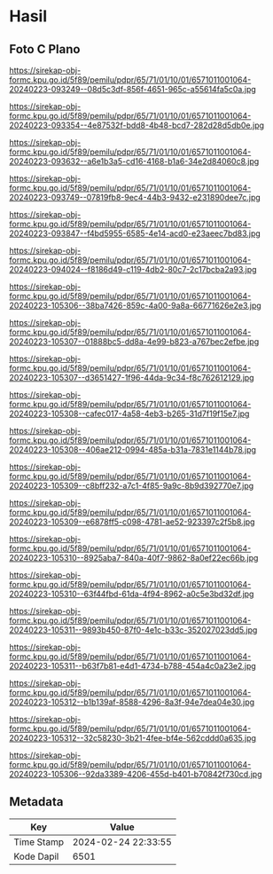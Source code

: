 # Hasil

## Foto C Plano

https://sirekap-obj-formc.kpu.go.id/5f89/pemilu/pdpr/65/71/01/10/01/6571011001064-20240223-093249--08d5c3df-856f-4651-965c-a55614fa5c0a.jpg

https://sirekap-obj-formc.kpu.go.id/5f89/pemilu/pdpr/65/71/01/10/01/6571011001064-20240223-093354--4e87532f-bdd8-4b48-bcd7-282d28d5db0e.jpg

https://sirekap-obj-formc.kpu.go.id/5f89/pemilu/pdpr/65/71/01/10/01/6571011001064-20240223-093632--a6e1b3a5-cd16-4168-b1a6-34e2d84060c8.jpg

https://sirekap-obj-formc.kpu.go.id/5f89/pemilu/pdpr/65/71/01/10/01/6571011001064-20240223-093749--07819fb8-9ec4-44b3-9432-e231890dee7c.jpg

https://sirekap-obj-formc.kpu.go.id/5f89/pemilu/pdpr/65/71/01/10/01/6571011001064-20240223-093847--f4bd5955-6585-4e14-acd0-e23aeec7bd83.jpg

https://sirekap-obj-formc.kpu.go.id/5f89/pemilu/pdpr/65/71/01/10/01/6571011001064-20240223-094024--f8186d49-c119-4db2-80c7-2c17bcba2a93.jpg

https://sirekap-obj-formc.kpu.go.id/5f89/pemilu/pdpr/65/71/01/10/01/6571011001064-20240223-105306--38ba7426-859c-4a00-9a8a-66771626e2e3.jpg

https://sirekap-obj-formc.kpu.go.id/5f89/pemilu/pdpr/65/71/01/10/01/6571011001064-20240223-105307--01888bc5-dd8a-4e99-b823-a767bec2efbe.jpg

https://sirekap-obj-formc.kpu.go.id/5f89/pemilu/pdpr/65/71/01/10/01/6571011001064-20240223-105307--d3651427-1f96-44da-9c34-f8c762612129.jpg

https://sirekap-obj-formc.kpu.go.id/5f89/pemilu/pdpr/65/71/01/10/01/6571011001064-20240223-105308--cafec017-4a58-4eb3-b265-31d7f19f15e7.jpg

https://sirekap-obj-formc.kpu.go.id/5f89/pemilu/pdpr/65/71/01/10/01/6571011001064-20240223-105308--406ae212-0994-485a-b31a-7831e1144b78.jpg

https://sirekap-obj-formc.kpu.go.id/5f89/pemilu/pdpr/65/71/01/10/01/6571011001064-20240223-105309--c8bff232-a7c1-4f85-9a9c-8b9d392770e7.jpg

https://sirekap-obj-formc.kpu.go.id/5f89/pemilu/pdpr/65/71/01/10/01/6571011001064-20240223-105309--e6878ff5-c098-4781-ae52-923397c2f5b8.jpg

https://sirekap-obj-formc.kpu.go.id/5f89/pemilu/pdpr/65/71/01/10/01/6571011001064-20240223-105310--8925aba7-840a-40f7-9862-8a0ef22ec66b.jpg

https://sirekap-obj-formc.kpu.go.id/5f89/pemilu/pdpr/65/71/01/10/01/6571011001064-20240223-105310--63f44fbd-61da-4f94-8962-a0c5e3bd32df.jpg

https://sirekap-obj-formc.kpu.go.id/5f89/pemilu/pdpr/65/71/01/10/01/6571011001064-20240223-105311--9893b450-87f0-4e1c-b33c-352027023dd5.jpg

https://sirekap-obj-formc.kpu.go.id/5f89/pemilu/pdpr/65/71/01/10/01/6571011001064-20240223-105311--b63f7b81-e4d1-4734-b788-454a4c0a23e2.jpg

https://sirekap-obj-formc.kpu.go.id/5f89/pemilu/pdpr/65/71/01/10/01/6571011001064-20240223-105312--b1b139af-8588-4296-8a3f-94e7dea04e30.jpg

https://sirekap-obj-formc.kpu.go.id/5f89/pemilu/pdpr/65/71/01/10/01/6571011001064-20240223-105312--32c58230-3b21-4fee-bf4e-562cddd0a635.jpg

https://sirekap-obj-formc.kpu.go.id/5f89/pemilu/pdpr/65/71/01/10/01/6571011001064-20240223-105306--92da3389-4206-455d-b401-b70842f730cd.jpg


## Metadata

| Key        | Value               |
| ---------- | ------------------- |
| Time Stamp | 2024-02-24 22:33:55 |
| Kode Dapil | 6501                |



